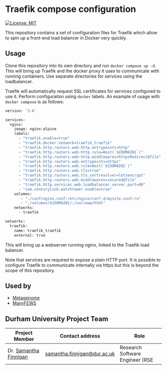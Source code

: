 # Traefik compose configuration
[![License: MIT](https://img.shields.io/github/license/DurhamARC/traefik-compose)](https://github.com/DurhamARC/traefik-compose/blob/main/LICENSE)

This repository contains a set of configuration files for Traefik which allow to spin up a front-end load balancer in Docker very quickly.

## Usage
Clone this repository into its own directory and run `docker compose up -d`. This will bring up Traefik and the docker proxy it uses to communicate with running containers. Use separate directories for services using the loadbalancer.

Traefik will automatically request SSL certificates for services configured to use it. Perform configuraiton using `docker` labels. An example of usage with `docker compose` is as follows:

```Dockerfile
version: '3.6'

services:
  nginx:
    image: nginx:alpine
    labels:
      - "traefik.enable=true"
      - "traefik.docker.network=traefik_traefik"
      - "traefik.http.routers.web-http.entrypoints=http"
      - "traefik.http.routers.web-http.rule=Host(`${DOMAIN}`)"
      - "traefik.http.routers.web-http.middlewares=httpsRedirect@file"
      - "traefik.http.routers.web.entrypoints=https"
      - "traefik.http.routers.web.rule=Host(`${DOMAIN}`)"
      - "traefik.http.routers.web.tls=true"
      - "traefik.http.routers.web.tls.certresolver=letsencrypt"
      - "traefik.http.routers.web.middlewares=secured@file"
      - "traefik.http.services.web.loadbalancer.server.port=80"
      - "com.centurylink.watchtower.enable=true"
    volumes:
       - "./conf/nginx.conf:/etc/nginx/conf.d/mysite.conf:ro"
       - "./volumes/${DOMAIN}/:/var/www/html"
    networks:
      - traefik

networks:
  traefik:
    name: traefik_traefik
    external: true

```
This will bring up a webserver running nginx, linked to the Traefik load balancer.

Note that services are required to expose a plain HTTP port. It is possible to configure Traefik to communicate internally via https but this is beyond the scope of this repository.

## Used by

  * [Metagenome](https://meta-genome.org)
  * [ManyFEWS](https://floodwarnings.durham.ac.uk)

## Durham University Project Team

| Project Member                                       | Contact address                                                   | Role
|------------------------------------------------------|-------------------------------------------------------------------|--------------------------------
| Dr. [Samantha Finnigan](github.com/sjmf)             | [samantha.finnigan@dur.ac.uk](mailto:samantha.finnigan@dur.ac.uk) | Research Software Engineer (RSE


